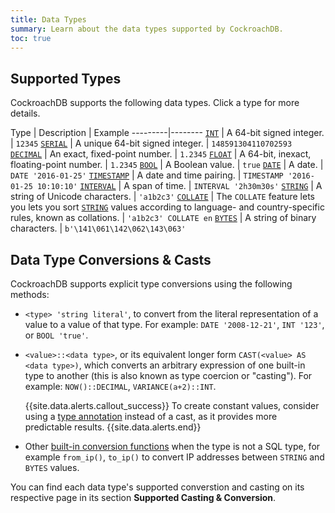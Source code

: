 ```yaml
---
title: Data Types
summary: Learn about the data types supported by CockroachDB.
toc: true
---
```


## Supported Types

CockroachDB supports the following data types. Click a type for more details.

Type | Description | Example
---------|--------
[`INT`](int.html) | A 64-bit signed integer. | `12345`
[`SERIAL`](serial.html) | A unique 64-bit signed integer. | `148591304110702593 `
[`DECIMAL`](decimal.html) | An exact, fixed-point number. | `1.2345`
[`FLOAT`](float.html) | A 64-bit, inexact, floating-point number. | `1.2345`
[`BOOL`](bool.html) | A Boolean value. | `true` 
[`DATE`](date.html) | A date. | `DATE '2016-01-25'`
[`TIMESTAMP`](timestamp.html) | A date and time pairing. | `TIMESTAMP '2016-01-25 10:10:10'`
[`INTERVAL`](interval.html) | A span of time. | `INTERVAL '2h30m30s'`
[`STRING`](string.html) | A string of Unicode characters. | `'a1b2c3'`
[`COLLATE`](collate.html) | The `COLLATE` feature lets you lets you sort [`STRING`](string.html) values according to language- and country-specific rules, known as collations. | `'a1b2c3' COLLATE en`
[`BYTES`](bytes.html) | A string of binary characters. | `b'\141\061\142\062\143\063'`

## Data Type Conversions & Casts

CockroachDB supports explicit type conversions using the following methods:

- `<type> 'string literal'`, to convert from the literal representation of a value to a value of that type. For example:
  `DATE '2008-12-21'`, `INT '123'`, or `BOOL 'true'`.

- `<value>::<data type>`, or its equivalent longer form `CAST(<value> AS <data type>)`, which converts an arbitrary expression of one built-in type to another (this is also known as type coercion or "casting"). For example:
  `NOW()::DECIMAL`, `VARIANCE(a+2)::INT`.

  {{site.data.alerts.callout_success}}
  To create constant values, consider using a
  <a href="sql-expressions.html#explicitly-typed-expressions">type annotation</a>
  instead of a cast, as it provides more predictable results.
  {{site.data.alerts.end}}

- Other [built-in conversion functions](functions-and-operators.html) when the type is not a SQL type, for example `from_ip()`, `to_ip()` to convert IP addresses between `STRING` and `BYTES` values.


You can find each data type's supported converstion and casting on its
respective page in its section **Supported Casting & Conversion**.
